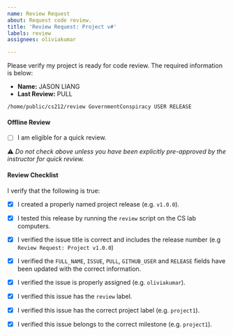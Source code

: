```yaml
---
name: Review Request
about: Request code review.
title: 'Review Request: Project v#'
labels: review
assignees: oliviakumar

---
```


Please verify my project is ready for code review. The required information is below:

  - **Name:** JASON LIANG
  - **Last Review:** PULL

```
/home/public/cs212/review GovernmentConspiracy USER RELEASE
```

#### Offline Review

  - [ ] I am eligible for a quick review.

:warning: *Do not check above unless you have been explicitly pre-approved by the instructor for quick review.*

#### Review Checklist

I verify that the following is true:

  - [x] I created a properly named project release (e.g. `v1.0.0`).
  - [x] I tested this release by running the `review` script on the CS lab computers.
  - [x] I verified the issue title is correct and includes the release number (e.g `Review Request: Project v1.0.0`)
  - [x] I verified the `FULL_NAME`, `ISSUE`, `PULL`, `GITHUB_USER` and `RELEASE` fields have been updated with the correct information.
  - [x] I verified the issue is properly assigned (e.g. `oliviakumar`).
  - [x] I verified this issue has the `review` label.
  - [x] I verified this issue has the correct project label (e.g. `project1`).
  - [x] I verified this issue belongs to the correct milestone (e.g. `project1`).

